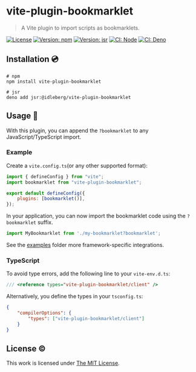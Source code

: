 # vite-plugin-bookmarklet

> A Vite plugin to import scripts as bookmarklets.

[![License](https://img.shields.io/github/license/idleberg/vite-plugin-bookmarklet?color=blue&style=for-the-badge)](https://github.com/idleberg/vite-plugin-bookmarklet/blob/main/LICENSE)
[![Version: npm](https://img.shields.io/npm/v/vite-plugin-bookmarklet?style=for-the-badge)](https://www.npmjs.org/package/vite-plugin-bookmarklet)
[![Version: jsr](https://img.shields.io/jsr/v/@idleberg/vite-plugin-bookmarklet?style=for-the-badge)](https://jsr.io/@idleberg/vite-plugin-bookmarklet)
[![CI: Node](https://img.shields.io/github/actions/workflow/status/idleberg/vite-plugin-bookmarklet/node.yml?logo=nodedotjs&logoColor=white&style=for-the-badge)](https://github.com/idleberg/vite-plugin-bookmarklet/actions/workflows/node.yml)
[![CI: Deno](https://img.shields.io/github/actions/workflow/status/idleberg/vite-plugin-bookmarklet/deno.yml?logo=deno&logoColor=white&style=for-the-badge)](https://github.com/idleberg/vite-plugin-bookmarklet/actions/workflows/deno.yml)

## Installation 💿

```shell
# npm
npm install vite-plugin-bookmarklet

# jsr
deno add jsr:@idleberg/vite-plugin-bookmarklet
```

## Usage 🚀

With this plugin, you can append the `?bookmarklet` to any JavaScript/TypeScript import.

### Example

Create a `vite.config.ts`(or any other supported format):

```javascript
import { defineConfig } from "vite";
import bookmarklet from "vite-plugin-bookmarklet";

export default defineConfig({
	plugins: [bookmarklet()],
});
```

In your application, you can now import the bookmarklet code using the `?bookmarklet` suffix.

```javascript
import MyBookmarklet from './my-bookmarklet?bookmarklet';
```

See the [examples](https://github.com/idleberg/vite-plugin-bookmarklet/tree/main/examples) folder more framework-specific integrations.

### TypeScript

To avoid type errors, add the following line to your `vite-env.d.ts`:

```ts
/// <reference types="vite-plugin-bookmarklet/client" />
```

Alternatively, you define the types in your `tsconfig.ts`:

```json
{
	"compilerOptions": {
		"types": ["vite-plugin-bookmarklet/client"]
	}
}
```

## License ©️

This work is licensed under [The MIT License](LICENSE).
